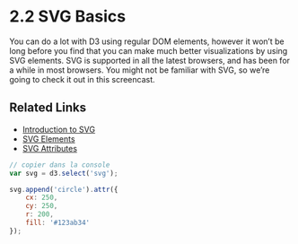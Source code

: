 # 2.2 SVG Basics
You can do a lot with D3 using regular DOM elements, however it won’t be long before you find that you can make much better visualizations by using SVG elements. SVG is supported in all the latest browsers, and has been for a while in most browsers. You might not be familiar with SVG, so we’re going to check it out in this screencast.

## Related Links
- [Introduction to SVG](https://developer.mozilla.org/en/docs/SVG_In_HTML_Introduction)
- [SVG Elements](https://developer.mozilla.org/en-US/docs/Web/SVG/Element)
- [SVG Attributes](https://developer.mozilla.org/en-US/docs/Web/SVG/Attribute)

```javascript
// copier dans la console
var svg = d3.select('svg');

svg.append('circle').attr({
    cx: 250,
    cy: 250,
    r: 200,
    fill: '#123ab34'
});
```
